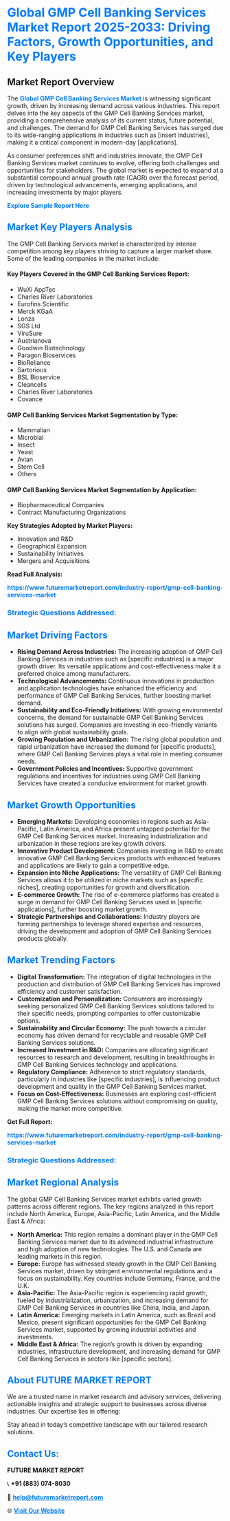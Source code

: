 <h1 style="color: #007BFF;">Global GMP Cell Banking Services Market Report 2025-2033: Driving Factors, Growth Opportunities, and Key Players</h1>

<section id="overview">
<h2>Market Report Overview</h2>
<p>The <a href="https://www.futuremarketreport.com/industry-report/gmp-cell-banking-services-market" style="color: #007BFF; text-decoration: none;"><strong>Global GMP Cell Banking Services Market</strong></a> is witnessing significant growth, driven by increasing demand across various industries. This report delves into the key aspects of the GMP Cell Banking Services market, providing a comprehensive analysis of its current status, future potential, and challenges. The demand for GMP Cell Banking Services has surged due to its wide-ranging applications in industries such as [insert industries], making it a critical component in modern-day [applications].</p>
<p>As consumer preferences shift and industries innovate, the GMP Cell Banking Services market continues to evolve, offering both challenges and opportunities for stakeholders. The global market is expected to expand at a substantial compound annual growth rate (CAGR) over the forecast period, driven by technological advancements, emerging applications, and increasing investments by major players.</p>
</section>

<section id="overview">
<p><a href="https://www.futuremarketreport.com/request-sample/reportId=61754" style="color: #007BFF; text-decoration: none;"><strong>Explore Sample Report Here</strong></a></p>
</section>

<section id="key-players">
<h2 style="color: #007BFF;">Market Key Players Analysis</h2>
<p>The GMP Cell Banking Services market is characterized by intense competition among key players striving to capture a larger market share. Some of the leading companies in the market include:</p>
<h4>Key Players Covered in the GMP Cell Banking Services Report:</h4>
<ul><li>WuXi AppTec</li><li>Charles River Laboratories</li><li>Eurofins Scientific</li><li>Merck KGaA</li><li>Lonza</li><li>SGS Ltd</li><li>ViruSure</li><li>Austrianova</li><li>Goodwin Biotechnology</li><li>Paragon Bioservices</li><li>BioReliance</li><li>Sartorious</li><li>BSL Bioservice</li><li>Cleancells</li><li>Charles River Laboratories</li><li>Covance</li></ul>
<h4>GMP Cell Banking Services Market Segmentation by Type:</h4>
<ul><li>Mammalian</li><li>Microbial</li><li>Insect</li><li>Yeast</li><li>Avian</li><li>Stem Cell</li><li>Others</li></ul>

<h4>GMP Cell Banking Services Market Segmentation by Application:</h4>
<ul><li>Biopharmaceutical Companies</li><li>Contract Manufacturing Organizations</li></ul>
<p><strong>Key Strategies Adopted by Market Players:</strong></p>
<ul>
<li>Innovation and R&D</li>
<li>Geographical Expansion</li>
<li>Sustainability Initiatives</li>
<li>Mergers and Acquisitions</li>
</ul>
</section>

<section>
<p><strong>Read Full Analysis: </strong></p><a href="https://www.futuremarketreport.com/industry-report/gmp-cell-banking-services-market" style="color: #007BFF; text-decoration: none;"><strong>https://www.futuremarketreport.com/industry-report/gmp-cell-banking-services-market</strong></a>
<h3 style="color: #007BFF;">Strategic Questions Addressed:</h3>
</section>

<section id="driving-factors">
<h2 style="color: #007BFF;">Market Driving Factors</h2>
<ul>
<li><strong>Rising Demand Across Industries:</strong> The increasing adoption of GMP Cell Banking Services in industries such as [specific industries] is a major growth driver. Its versatile applications and cost-effectiveness make it a preferred choice among manufacturers.</li>
<li><strong>Technological Advancements:</strong> Continuous innovations in production and application technologies have enhanced the efficiency and performance of GMP Cell Banking Services, further boosting market demand.</li>
<li><strong>Sustainability and Eco-Friendly Initiatives:</strong> With growing environmental concerns, the demand for sustainable GMP Cell Banking Services solutions has surged. Companies are investing in eco-friendly variants to align with global sustainability goals.</li>
<li><strong>Growing Population and Urbanization:</strong> The rising global population and rapid urbanization have increased the demand for [specific products], where GMP Cell Banking Services plays a vital role in meeting consumer needs.</li>
<li><strong>Government Policies and Incentives:</strong> Supportive government regulations and incentives for industries using GMP Cell Banking Services have created a conducive environment for market growth.</li>
</ul>
</section>

<section id="growth-opportunities">
<h2 style="color: #007BFF;">Market Growth Opportunities</h2>
<ul>
<li><strong>Emerging Markets:</strong> Developing economies in regions such as Asia-Pacific, Latin America, and Africa present untapped potential for the GMP Cell Banking Services market. Increasing industrialization and urbanization in these regions are key growth drivers.</li>
<li><strong>Innovative Product Development:</strong> Companies investing in R&D to create innovative GMP Cell Banking Services products with enhanced features and applications are likely to gain a competitive edge.</li>
<li><strong>Expansion into Niche Applications:</strong> The versatility of GMP Cell Banking Services allows it to be utilized in niche markets such as [specific niches], creating opportunities for growth and diversification.</li>
<li><strong>E-commerce Growth:</strong> The rise of e-commerce platforms has created a surge in demand for GMP Cell Banking Services used in [specific applications], further boosting market growth.</li>
<li><strong>Strategic Partnerships and Collaborations:</strong> Industry players are forming partnerships to leverage shared expertise and resources, driving the development and adoption of GMP Cell Banking Services products globally.</li>
</ul>
</section>

<section id="trending-factors">
<h2 style="color: #007BFF;">Market Trending Factors</h2>
<ul>
<li><strong>Digital Transformation:</strong> The integration of digital technologies in the production and distribution of GMP Cell Banking Services has improved efficiency and customer satisfaction.</li>
<li><strong>Customization and Personalization:</strong> Consumers are increasingly seeking personalized GMP Cell Banking Services solutions tailored to their specific needs, prompting companies to offer customizable options.</li>
<li><strong>Sustainability and Circular Economy:</strong> The push towards a circular economy has driven demand for recyclable and reusable GMP Cell Banking Services solutions.</li>
<li><strong>Increased Investment in R&D:</strong> Companies are allocating significant resources to research and development, resulting in breakthroughs in GMP Cell Banking Services technology and applications.</li>
<li><strong>Regulatory Compliance:</strong> Adherence to strict regulatory standards, particularly in industries like [specific industries], is influencing product development and quality in the GMP Cell Banking Services market.</li>
<li><strong>Focus on Cost-Effectiveness:</strong> Businesses are exploring cost-efficient GMP Cell Banking Services solutions without compromising on quality, making the market more competitive.</li>
</ul>
</section>

<section>
<p><strong>Get Full Report: </strong></p><a href="https://www.futuremarketreport.com/industry-report/gmp-cell-banking-services-market" style="color: #007BFF; text-decoration: none;"><strong>https://www.futuremarketreport.com/industry-report/gmp-cell-banking-services-market</strong></a>
<h3 style="color: #007BFF;">Strategic Questions Addressed:</h3>
</section>


<section id="regional-analysis">
<h2 style="color: #007BFF;">Market Regional Analysis</h2>
<p>The global GMP Cell Banking Services market exhibits varied growth patterns across different regions. The key regions analyzed in this report include North America, Europe, Asia-Pacific, Latin America, and the Middle East & Africa:</p>
<ul>
<li><strong>North America:</strong> This region remains a dominant player in the GMP Cell Banking Services market due to its advanced industrial infrastructure and high adoption of new technologies. The U.S. and Canada are leading markets in this region.</li>
<li><strong>Europe:</strong> Europe has witnessed steady growth in the GMP Cell Banking Services market, driven by stringent environmental regulations and a focus on sustainability. Key countries include Germany, France, and the U.K.</li>
<li><strong>Asia-Pacific:</strong> The Asia-Pacific region is experiencing rapid growth, fueled by industrialization, urbanization, and increasing demand for GMP Cell Banking Services in countries like China, India, and Japan.</li>
<li><strong>Latin America:</strong> Emerging markets in Latin America, such as Brazil and Mexico, present significant opportunities for the GMP Cell Banking Services market, supported by growing industrial activities and investments.</li>
<li><strong>Middle East & Africa:</strong> The region’s growth is driven by expanding industries, infrastructure development, and increasing demand for GMP Cell Banking Services in sectors like [specific sectors].</li>
</ul>
</section>

<footer>
<h2 style="color: #007BFF;">About FUTURE MARKET REPORT</h2>
<p>We are a trusted name in market research and advisory services, delivering actionable insights and strategic support to businesses across diverse industries. Our expertise lies in offering:</p>

<p>Stay ahead in today’s competitive landscape with our tailored research solutions.</p>

<h2 style="color: #007BFF;">Contact Us:</h2>
<p><strong>FUTURE MARKET REPORT</strong></p>
<p>📞 <strong>+91 (883) 074-8030</strong></p>
<p>📧 <strong><a href="mailto:help@futuremarketreport.com" style="color: #007BFF;">help@futuremarketreport.com</a></strong></p>
<p>🌐 <strong><a href="https://www.futuremarketreport.com/" style="color: #007BFF;">Visit Our Website</a></strong></p>
</footer>